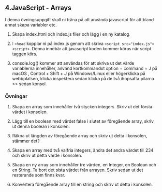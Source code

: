 ## 4.JavaScript - Arrays

I denna övningsuppgift skall ni träna på att använda javascript för att bland annat skapa variabler etc.

1. Skapa index.html och index.js filer och lägg i en ny katalog.

2. I ```<head``` kopplar ni på index.js genom att skriva ```<script src="index.js"><script>```. Denna innebär att javascript koden kommer köras när script taggen körs.

3. console.log() kommer att användas för att skriva ut det värde variablerna innehåller, använd kortkommandot option + command + J på macOS , Control + Shift + J på Windows/Linux eller högerklicka på webbplatsen, klicka inspektera sedan klicka på de två ihopsatta pilarna >> sedan konsol. 

### Övningar

1. Skapa en array som innehåller två stycken integers. Skriv ut det första värdet i konsolen.

2. Lägg till en boolean med värdet false i slutet av föregående array, skriv ut denna boolean i konsolen.

3. Räkna ut längden av föregående array och skriv ut detta i konsolen, stämmer det?

4. Skapa en array med två valfria integers, ändra det andra värdet till 234 och skriv ut detta värde i konsolen.

5. Skapa en ny array som innehåller tre värden, en Integer, en Boolean och en String. Ta bort det sista värdet från arrayen. Skriv sedan ut det resterande som finns kvar.

6. Konvertera föregående array till en string och skriv ut detta i konsolen.





